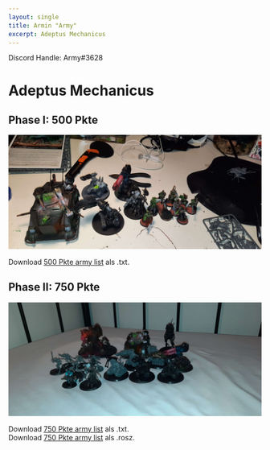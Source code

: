 ```yaml
---
layout: single
title: Armin "Army"
excerpt: Adeptus Mechanicus
---
```


Discord Handle: Army#3628

# Adeptus Mechanicus

## Phase I: 500 Pkte

![500 Pkte](/assets/images/500/500_army_1.jpg)

Download <a href="/assets/armylists/500/500_army.txt" download>500 Pkte army list</a> als .txt.

## Phase II: 750 Pkte

![750 Pkte](/assets/images/750/750_army_1.jpg)

Download <a href="/assets/armylists/750/750_army.txt" download>750 Pkte army list</a> als .txt.  
Download <a href="/assets/armylists/750/750_army.rosz" download>750 Pkte army list</a> als .rosz.